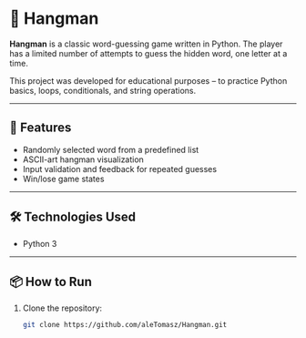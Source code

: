 # 🎯 Hangman

**Hangman** is a classic word-guessing game written in Python. The player has a limited number of attempts to guess the hidden word, one letter at a time.

This project was developed for educational purposes – to practice Python basics, loops, conditionals, and string operations.

---

## 🚀 Features

- Randomly selected word from a predefined list
- ASCII-art hangman visualization
- Input validation and feedback for repeated guesses
- Win/lose game states

---

## 🛠️ Technologies Used

- Python 3

---

## 📦 How to Run

1. Clone the repository:
   ```bash
   git clone https://github.com/aleTomasz/Hangman.git
